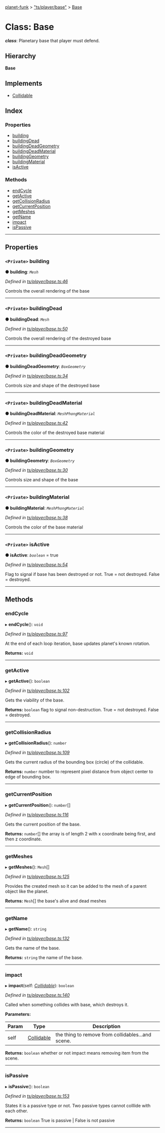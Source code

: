 [planet-funk](../README.md) > ["ts/player/base"](../modules/_ts_player_base_.md) > [Base](../classes/_ts_player_base_.base.md)

# Class: Base

*__class__*: Planetary base that player must defend.

## Hierarchy

**Base**

## Implements

* [Collidable](../interfaces/_ts_collidable_.collidable.md)

## Index

### Properties

* [building](_ts_player_base_.base.md#building)
* [buildingDead](_ts_player_base_.base.md#buildingdead)
* [buildingDeadGeometry](_ts_player_base_.base.md#buildingdeadgeometry)
* [buildingDeadMaterial](_ts_player_base_.base.md#buildingdeadmaterial)
* [buildingGeometry](_ts_player_base_.base.md#buildinggeometry)
* [buildingMaterial](_ts_player_base_.base.md#buildingmaterial)
* [isActive](_ts_player_base_.base.md#isactive)

### Methods

* [endCycle](_ts_player_base_.base.md#endcycle)
* [getActive](_ts_player_base_.base.md#getactive)
* [getCollisionRadius](_ts_player_base_.base.md#getcollisionradius)
* [getCurrentPosition](_ts_player_base_.base.md#getcurrentposition)
* [getMeshes](_ts_player_base_.base.md#getmeshes)
* [getName](_ts_player_base_.base.md#getname)
* [impact](_ts_player_base_.base.md#impact)
* [isPassive](_ts_player_base_.base.md#ispassive)

---

## Properties

<a id="building"></a>

### `<Private>` building

**● building**: *`Mesh`*

*Defined in [ts/player/base.ts:46](https://github.com/WilliamRADFunk/planet-funk/blob/4b09769/src/ts/player/base.ts#L46)*

Controls the overall rendering of the base

___
<a id="buildingdead"></a>

### `<Private>` buildingDead

**● buildingDead**: *`Mesh`*

*Defined in [ts/player/base.ts:50](https://github.com/WilliamRADFunk/planet-funk/blob/4b09769/src/ts/player/base.ts#L50)*

Controls the overall rendering of the destroyed base

___
<a id="buildingdeadgeometry"></a>

### `<Private>` buildingDeadGeometry

**● buildingDeadGeometry**: *`BoxGeometry`*

*Defined in [ts/player/base.ts:34](https://github.com/WilliamRADFunk/planet-funk/blob/4b09769/src/ts/player/base.ts#L34)*

Controls size and shape of the destroyed base

___
<a id="buildingdeadmaterial"></a>

### `<Private>` buildingDeadMaterial

**● buildingDeadMaterial**: *`MeshPhongMaterial`*

*Defined in [ts/player/base.ts:42](https://github.com/WilliamRADFunk/planet-funk/blob/4b09769/src/ts/player/base.ts#L42)*

Controls the color of the destroyed base material

___
<a id="buildinggeometry"></a>

### `<Private>` buildingGeometry

**● buildingGeometry**: *`BoxGeometry`*

*Defined in [ts/player/base.ts:30](https://github.com/WilliamRADFunk/planet-funk/blob/4b09769/src/ts/player/base.ts#L30)*

Controls size and shape of the base

___
<a id="buildingmaterial"></a>

### `<Private>` buildingMaterial

**● buildingMaterial**: *`MeshPhongMaterial`*

*Defined in [ts/player/base.ts:38](https://github.com/WilliamRADFunk/planet-funk/blob/4b09769/src/ts/player/base.ts#L38)*

Controls the color of the base material

___
<a id="isactive"></a>

### `<Private>` isActive

**● isActive**: *`boolean`* = true

*Defined in [ts/player/base.ts:54](https://github.com/WilliamRADFunk/planet-funk/blob/4b09769/src/ts/player/base.ts#L54)*

Flag to signal if base has been destroyed or not. True = not destroyed. False = destroyed.

___

## Methods

<a id="endcycle"></a>

###  endCycle

▸ **endCycle**(): `void`

*Defined in [ts/player/base.ts:97](https://github.com/WilliamRADFunk/planet-funk/blob/4b09769/src/ts/player/base.ts#L97)*

At the end of each loop iteration, base updates planet's known rotation.

**Returns:** `void`

___
<a id="getactive"></a>

###  getActive

▸ **getActive**(): `boolean`

*Defined in [ts/player/base.ts:102](https://github.com/WilliamRADFunk/planet-funk/blob/4b09769/src/ts/player/base.ts#L102)*

Gets the viability of the base.

**Returns:** `boolean`
flag to signal non-destruction. True = not destroyed. False = destroyed.

___
<a id="getcollisionradius"></a>

###  getCollisionRadius

▸ **getCollisionRadius**(): `number`

*Defined in [ts/player/base.ts:109](https://github.com/WilliamRADFunk/planet-funk/blob/4b09769/src/ts/player/base.ts#L109)*

Gets the current radius of the bounding box (circle) of the collidable.

**Returns:** `number`
number to represent pixel distance from object center to edge of bounding box.

___
<a id="getcurrentposition"></a>

###  getCurrentPosition

▸ **getCurrentPosition**(): `number`[]

*Defined in [ts/player/base.ts:116](https://github.com/WilliamRADFunk/planet-funk/blob/4b09769/src/ts/player/base.ts#L116)*

Gets the current position of the base.

**Returns:** `number`[]
the array is of length 2 with x coordinate being first, and then z coordinate.

___
<a id="getmeshes"></a>

###  getMeshes

▸ **getMeshes**(): `Mesh`[]

*Defined in [ts/player/base.ts:125](https://github.com/WilliamRADFunk/planet-funk/blob/4b09769/src/ts/player/base.ts#L125)*

Provides the created mesh so it can be added to the mesh of a parent object like the planet.

**Returns:** `Mesh`[]
the base's alive and dead meshes

___
<a id="getname"></a>

###  getName

▸ **getName**(): `string`

*Defined in [ts/player/base.ts:132](https://github.com/WilliamRADFunk/planet-funk/blob/4b09769/src/ts/player/base.ts#L132)*

Gets the name of the base.

**Returns:** `string`
the name of the base.

___
<a id="impact"></a>

###  impact

▸ **impact**(self: *[Collidable](../interfaces/_ts_collidable_.collidable.md)*): `boolean`

*Defined in [ts/player/base.ts:140](https://github.com/WilliamRADFunk/planet-funk/blob/4b09769/src/ts/player/base.ts#L140)*

Called when something collides with base, which destroys it.

**Parameters:**

| Param | Type | Description |
| ------ | ------ | ------ |
| self | [Collidable](../interfaces/_ts_collidable_.collidable.md) |  the thing to remove from collidables...and scene. |

**Returns:** `boolean`
whether or not impact means removing item from the scene.

___
<a id="ispassive"></a>

###  isPassive

▸ **isPassive**(): `boolean`

*Defined in [ts/player/base.ts:153](https://github.com/WilliamRADFunk/planet-funk/blob/4b09769/src/ts/player/base.ts#L153)*

States it is a passive type or not. Two passive types cannot colllide with each other.

**Returns:** `boolean`
True is passive | False is not passive

___

